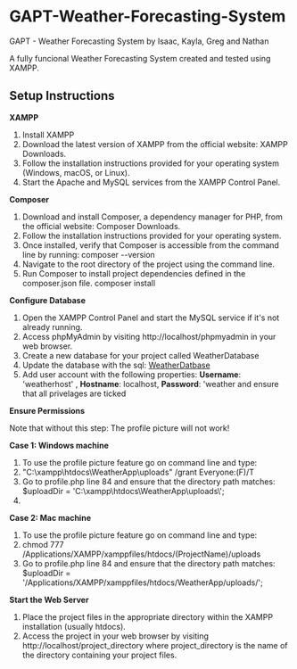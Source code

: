 # GAPT-Weather-Forecasting-System
GAPT - Weather Forecasting System by Isaac, Kayla, Greg and Nathan

A fully funcional Weather Forecasting System created and tested using XAMPP.

## Setup Instructions

**XAMPP**
1. Install XAMPP
2. Download the latest version of XAMPP from the official website: XAMPP Downloads.
3. Follow the installation instructions provided for your operating system (Windows, macOS, or Linux).
4. Start the Apache and MySQL services from the XAMPP Control Panel.

**Composer**
1. Download and install Composer, a dependency manager for PHP, from the official website: Composer Downloads.
2. Follow the installation instructions provided for your operating system.
3. Once installed, verify that Composer is accessible from the command line by running: composer --version
4. Navigate to the root directory of the project using the command line.
5. Run Composer to install project dependencies defined in the composer.json file. composer install

**Configure Database**
1. Open the XAMPP Control Panel and start the MySQL service if it's not already running.
2. Access phpMyAdmin by visiting http://localhost/phpmyadmin in your web browser.
3. Create a new database for your project called WeatherDatabase
4. Update the database with the sql: [WeatherDatbase](https://github.com/StaticRevo/GAPT-Weather-Forecasting-System/blob/main/LoginWeather/sql/WeatherDatabase.sql)
5. Add user account with the following properties: **Username**: 'weatherhost' , **Hostname**: localhost, **Password**: 'weather and ensure that all privelages are ticked

**Ensure Permissions**

Note that without this step: The profile picture will not work!

**Case 1: Windows machine**
1. To use the profile picture feature go on command line and type:
2. "C:\xampp\htdocs\WeatherApp\uploads" /grant Everyone:(F)/T
3. Go to profile.php line 84 and ensure that the directory path matches:  $uploadDir = 'C:\\xampp\\htdocs\\WeatherApp\\uploads\\';
4. 
**Case 2: Mac machine**
1. To use the profile picture feature go on command line and type:
2. chmod 777 /Applications/XAMPP/xamppfiles/htdocs/(ProjectName)/uploads
3. Go to profile.php line 84 and ensure that the directory path matches: $uploadDir = '/Applications/XAMPP/xamppfiles/htdocs/WeatherApp/uploads/';

**Start the Web Server**
1. Place the project files in the appropriate directory within the XAMPP installation (usually htdocs).
2. Access the project in your web browser by visiting http://localhost/project_directory where project_directory is the name of the directory containing your project files.
